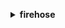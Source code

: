 **<details ><summary style="color:none;">firehose</summary><blockquote>**

- **<details><summary style="color:none;"><b><u>create-delivery-stream</b></u></summary><blockquote>**

  * **<p style="color:none;">--delivery-stream-name</p>**
  * **<p style="color:none;">--delivery-stream-type</p>**
  * **<p style="color:none;">--kinesis-stream-source-configuration</p>**
  * **<p style="color:none;">--delivery-stream-encryption-configuration-input</p>**
  * **<p style="color:none;">--s3-destination-configuration</p>**
  * **<p style="color:none;">--extended-s3-destination-configuration</p>**
  * **<p style="color:none;">--redshift-destination-configuration</p>**
  * **<p style="color:none;">--elasticsearch-destination-configuration</p>**
  * **<p style="color:none;">--splunk-destination-configuration</p>**
  * **<p style="color:none;">--http-endpoint-destination-configuration</p>**
  * **<p style="color:none;">--tags</p>**
  * **<p style="color:none;">--cli-input-json</p>**
  * **<p style="color:none;">--cli-input-yaml</p>**
  * **<p style="color:none;">--generate-cli-skeleton</p>**
  </br>
  **<p style="color:red;">Description</p>**
  </br>
  ## **Examples**
  ```bash

  ```
  ```json

  ```


- **<details><summary style="color:none;"><b><u>delete-delivery-stream</b></u></summary><blockquote>**

  * **<p style="color:none;">--delivery-stream-name</p>**
  * **<p style="color:none;">--allow-force-delete</p>**
  * **<p style="color:none;">--no-allow-force-delete</p>**
  * **<p style="color:none;">--cli-input-json</p>**
  * **<p style="color:none;">--cli-input-yaml</p>**
  * **<p style="color:none;">--generate-cli-skeleton</p>**
  </br>
  **<p style="color:red;">Description</p>**
  </br>
  ## **Examples**
  ```bash

  ```
  ```json

  ```


- **<details><summary style="color:none;"><b><u>describe-delivery-stream</b></u></summary><blockquote>**

  * **<p style="color:none;">--delivery-stream-name</p>**
  * **<p style="color:none;">--limit</p>**
  * **<p style="color:none;">--exclusive-start-destination-id</p>**
  * **<p style="color:none;">--cli-input-json</p>**
  * **<p style="color:none;">--cli-input-yaml</p>**
  * **<p style="color:none;">--generate-cli-skeleton</p>**
  </br>
  **<p style="color:red;">Description</p>**
  </br>
  ## **Examples**
  ```bash

  ```
  ```json

  ```


- **<details><summary style="color:none;"><b><u>help</b></u></summary><blockquote>**

  * **<p style="color:none;"></p>**
  </br>
  **<p style="color:red;">Description</p>**
  </br>
  ## **Examples**
  ```bash

  ```
  ```json

  ```


- **<details><summary style="color:none;"><b><u>list-delivery-streams</b></u></summary><blockquote>**

  * **<p style="color:none;">--limit</p>**
  * **<p style="color:none;">--delivery-stream-type</p>**
  * **<p style="color:none;">--exclusive-start-delivery-stream-name</p>**
  * **<p style="color:none;">--cli-input-json</p>**
  * **<p style="color:none;">--cli-input-yaml</p>**
  * **<p style="color:none;">--generate-cli-skeleton</p>**
  </br>
  **<p style="color:red;">Description</p>**
  </br>
  ## **Examples**
  ```bash

  ```
  ```json

  ```


- **<details><summary style="color:none;"><b><u>list-tags-for-delivery-stream</b></u></summary><blockquote>**

  * **<p style="color:none;">--delivery-stream-name</p>**
  * **<p style="color:none;">--exclusive-start-tag-key</p>**
  * **<p style="color:none;">--limit</p>**
  * **<p style="color:none;">--cli-input-json</p>**
  * **<p style="color:none;">--cli-input-yaml</p>**
  * **<p style="color:none;">--generate-cli-skeleton</p>**
  </br>
  **<p style="color:red;">Description</p>**
  </br>
  ## **Examples**
  ```bash

  ```
  ```json

  ```


- **<details><summary style="color:none;"><b><u>put-record</b></u></summary><blockquote>**

  * **<p style="color:none;">--delivery-stream-name</p>**
  * **<p style="color:none;">--record</p>**
  * **<p style="color:none;">--cli-input-json</p>**
  * **<p style="color:none;">--cli-input-yaml</p>**
  * **<p style="color:none;">--generate-cli-skeleton</p>**
  </br>
  **<p style="color:red;">Description</p>**
  </br>
  ## **Examples**
  ```bash

  ```
  ```json

  ```


- **<details><summary style="color:none;"><b><u>put-record-batch</b></u></summary><blockquote>**

  * **<p style="color:none;">--delivery-stream-name</p>**
  * **<p style="color:none;">--records</p>**
  * **<p style="color:none;">--cli-input-json</p>**
  * **<p style="color:none;">--cli-input-yaml</p>**
  * **<p style="color:none;">--generate-cli-skeleton</p>**
  </br>
  **<p style="color:red;">Description</p>**
  </br>
  ## **Examples**
  ```bash

  ```
  ```json

  ```


- **<details><summary style="color:none;"><b><u>start-delivery-stream-encryption</b></u></summary><blockquote>**

  * **<p style="color:none;">--delivery-stream-name</p>**
  * **<p style="color:none;">--delivery-stream-encryption-configuration-input</p>**
  * **<p style="color:none;">--cli-input-json</p>**
  * **<p style="color:none;">--cli-input-yaml</p>**
  * **<p style="color:none;">--generate-cli-skeleton</p>**
  </br>
  **<p style="color:red;">Description</p>**
  </br>
  ## **Examples**
  ```bash

  ```
  ```json

  ```


- **<details><summary style="color:none;"><b><u>stop-delivery-stream-encryption</b></u></summary><blockquote>**

  * **<p style="color:none;">--delivery-stream-name</p>**
  * **<p style="color:none;">--cli-input-json</p>**
  * **<p style="color:none;">--cli-input-yaml</p>**
  * **<p style="color:none;">--generate-cli-skeleton</p>**
  </br>
  **<p style="color:red;">Description</p>**
  </br>
  ## **Examples**
  ```bash

  ```
  ```json

  ```


- **<details><summary style="color:none;"><b><u>tag-delivery-stream</b></u></summary><blockquote>**

  * **<p style="color:none;">--delivery-stream-name</p>**
  * **<p style="color:none;">--tags</p>**
  * **<p style="color:none;">--cli-input-json</p>**
  * **<p style="color:none;">--cli-input-yaml</p>**
  * **<p style="color:none;">--generate-cli-skeleton</p>**
  </br>
  **<p style="color:red;">Description</p>**
  </br>
  ## **Examples**
  ```bash

  ```
  ```json

  ```


- **<details><summary style="color:none;"><b><u>untag-delivery-stream</b></u></summary><blockquote>**

  * **<p style="color:none;">--delivery-stream-name</p>**
  * **<p style="color:none;">--tag-keys</p>**
  * **<p style="color:none;">--cli-input-json</p>**
  * **<p style="color:none;">--cli-input-yaml</p>**
  * **<p style="color:none;">--generate-cli-skeleton</p>**
  </br>
  **<p style="color:red;">Description</p>**
  </br>
  ## **Examples**
  ```bash

  ```
  ```json

  ```


- **<details><summary style="color:none;"><b><u>update-destination</b></u></summary><blockquote>**

  * **<p style="color:none;">--delivery-stream-name</p>**
  * **<p style="color:none;">--current-delivery-stream-version-id</p>**
  * **<p style="color:none;">--destination-id</p>**
  * **<p style="color:none;">--s3-destination-update</p>**
  * **<p style="color:none;">--extended-s3-destination-update</p>**
  * **<p style="color:none;">--redshift-destination-update</p>**
  * **<p style="color:none;">--elasticsearch-destination-update</p>**
  * **<p style="color:none;">--splunk-destination-update</p>**
  * **<p style="color:none;">--http-endpoint-destination-update</p>**
  * **<p style="color:none;">--cli-input-json</p>**
  * **<p style="color:none;">--cli-input-yaml</p>**
  * **<p style="color:none;">--generate-cli-skeleton</p>**
  </br>
  **<p style="color:red;">Description</p>**
  </br>
  ## **Examples**
  ```bash

  ```
  ```json

  ```


</blockquote></details>
</blockquote></details>
</blockquote></details>
</blockquote></details>
</blockquote></details>
</blockquote></details>
</blockquote></details>
</blockquote></details>
</blockquote></details>
</blockquote></details>
</blockquote></details>
</blockquote></details>
</blockquote></details>
</blockquote></details>
